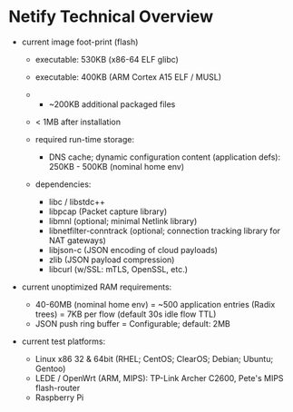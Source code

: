 Netify Technical Overview
=========================

- current image foot-print (flash)
    - executable: 530KB (x86-64 ELF glibc)
    - executable: 400KB (ARM Cortex A15 ELF / MUSL)
    - + ~200KB additional packaged files
    - < 1MB after installation

    - required run-time storage:
        - DNS cache; dynamic configuration content (application defs):
            250KB - 500KB (nominal home env)

    - dependencies:
        - libc / libstdc++
        - libpcap (Packet capture library)
        - libmnl (optional; minimal Netlink library)
        - libnetfilter-conntrack (optional; connection tracking library for NAT gateways)
        - libjson-c (JSON encoding of cloud payloads)
        - zlib (JSON payload compression)
        - libcurl (w/SSL: mTLS, OpenSSL, etc.)

- current unoptimized RAM requirements:
    - 40-60MB (nominal home env)
        = ~500 application entries (Radix trees)
        = 7KB per flow (default 30s idle flow TTL)
    - JSON push ring buffer
        = Configurable; default: 2MB

- current test platforms:
    - Linux x86 32 & 64bit (RHEL; CentOS; ClearOS; Debian; Ubuntu; Gentoo)
    - LEDE / OpenWrt (ARM, MIPS): TP-Link Archer C2600, Pete's MIPS flash-router
    - Raspberry Pi

